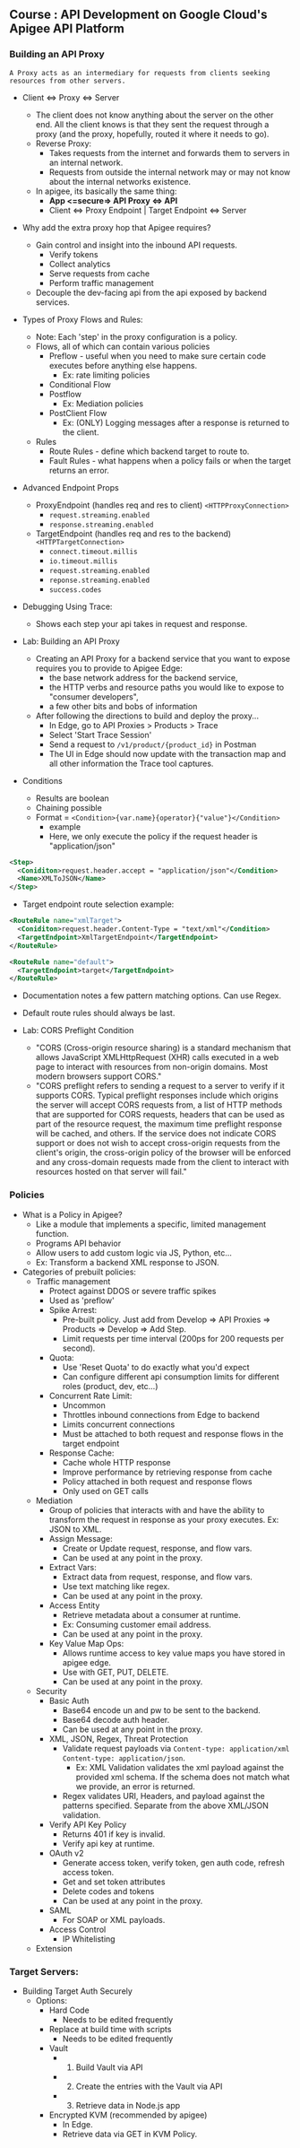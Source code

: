 ## Course : API Development on Google Cloud's Apigee API Platform
### Building an API Proxy
`A Proxy acts as an intermediary for requests from clients seeking resources from other servers.`

* Client <=> Proxy <=> Server
  * The client does not know anything about the server on the other end. All the client knows is that they sent the request through a proxy (and the proxy, hopefully, routed it where it needs to go).
  * Reverse Proxy:
    * Takes requests from the internet and forwards them to servers in an internal network.
    * Requests from outside the internal network may or may not know about the internal networks existence.
  * In apigee, its basically the same thing:
    * **App <=secure=> API Proxy <=> API**
    * Client <=> Proxy Endpoint | Target Endpoint <=> Server

* Why add the extra proxy hop that Apigee requires?
  * Gain control and insight into the inbound API requests.
    * Verify tokens
    * Collect analytics
    * Serve requests from cache
    * Perform traffic management
  * Decouple the dev-facing api from the api exposed by backend services.

* Types of Proxy Flows and Rules:
  * Note: Each 'step' in the proxy configuration is a policy.
  * Flows, all of which can contain various policies
    * Preflow - useful when you need to make sure certain code executes before anything else happens.
      * Ex: rate limiting policies
    * Conditional Flow
    * Postflow
      * Ex: Mediation policies
    * PostClient Flow
      * Ex: (ONLY) Logging messages after a response is returned to the client.
  * Rules
    * Route Rules - define which backend target to route to.
    * Fault Rules - what happens when a policy fails or when the target returns an error.

* Advanced Endpoint Props
  * ProxyEndpoint (handles req and res to client) `<HTTPProxyConnection>`
    * `request.streaming.enabled`
    * `response.streaming.enabled`
  * TargetEndpoint (handles req and res to the backend) `<HTTPTargetConnection>`
    * `connect.timeout.millis`
    * `io.timeout.millis`
    * `request.streaming.enabled`
    * `reponse.streaming.enabled`
    * `success.codes`

* Debugging Using Trace:
  * Shows each step your api takes in request and response.

* Lab: Building an API Proxy
  * Creating an API Proxy for a backend service that you want to expose requires you to provide to Apigee Edge:
    * the base network address for the backend service,
    * the HTTP verbs and resource paths you would like to expose to "consumer developers",
    * a few other bits and bobs of information
  * After following the directions to build and deploy the proxy...
    * In Edge, go to API Proxies > Products > Trace
    * Select 'Start Trace Session'
    * Send a request to `/v1/product/{product_id}` in Postman
    * The UI in Edge should now update with the transaction map and all other information the Trace tool captures.

* Conditions
  * Results are boolean
  * Chaining possible
  * Format = `<Condition>{var.name}{operator}{"value"}</Condition>`
    * example
    * Here, we only execute the policy if the request header is "application/json"
```xml
<Step>
  <Coniditon>request.header.accept = "application/json"</Condition>
  <Name>XMLToJSON</Name>
</Step>
```
  * Target endpoint route selection example:
```xml
<RouteRule name="xmlTarget">
  <Coniditon>request.header.Content-Type = "text/xml"</Condition>
  <TargetEndpoint>XmlTargetEndpoint</TargetEndpoint>
</RouteRule>

<RouteRule name="default">
  <TargetEndpoint>target</TargetEndpoint>
</RouteRule>
```
  * Documentation notes a few pattern matching options. Can use Regex.
  * Default route rules should always be last.

* Lab: CORS Preflight Condition
  * "CORS (Cross-origin resource sharing) is a standard mechanism that allows JavaScript XMLHttpRequest (XHR) calls executed in a web page to interact with resources from non-origin domains. Most modern browsers support CORS."
  * "CORS preflight refers to sending a request to a server to verify if it supports CORS. Typical preflight responses include which origins the server will accept CORS requests from, a list of HTTP methods that are supported for CORS requests, headers that can be used as part of the resource request, the maximum time preflight response will be cached, and others. If the service does not indicate CORS support or does not wish to accept cross-origin requests from the client's origin, the cross-origin policy of the browser will be enforced and any cross-domain requests made from the client to interact with resources hosted on that server will fail."

### Policies
* What is a Policy in Apigee?
  * Like a module that implements a specific, limited management function.
  * Programs API behavior
  * Allow users to add custom logic via JS, Python, etc...
  * Ex: Transform a backend XML response to JSON.
* Categories of prebuilt policies:
  * Traffic management
    * Protect against DDOS or severe traffic spikes
    * Used as 'preflow'
    * Spike Arrest:
      * Pre-built policy. Just add from Develop => API Proxies => Products => Develop => Add Step.
      * Limit requests per time interval (200ps for 200 requests per second).
    * Quota:
      * Use 'Reset Quota' to do exactly what you'd expect
      * Can configure different api consumption limits for different roles (product, dev, etc...)
    * Concurrent Rate Limit:
      * Uncommon
      * Throttles inbound connections from Edge to backend
      * Limits concurrent connections
      * Must be attached to both request and response flows in the target endpoint
    * Response Cache:
      * Cache whole HTTP response
      * Improve performance by retrieving response from cache
      * Policy attached in both request and response flows
      * Only used on GET calls
  * Mediation
    * Group of policies that interacts with and have the ability to transform the request in response as your proxy executes. Ex: JSON to XML.
    * Assign Message:
      * Create or Update request, response, and flow vars.
      * Can be used at any point in the proxy.
    * Extract Vars:
      * Extract data from request, response, and flow vars.
      * Use text matching like regex.
      * Can be used at any point in the proxy.
    * Access Entity
      * Retrieve metadata about a consumer at runtime.
      * Ex: Consuming customer email address.
      * Can be used at any point in the proxy.
    * Key Value Map Ops:
      * Allows runtime access to key value maps you have stored in apigee edge.
      * Use with GET, PUT, DELETE.
      * Can be used at any point in the proxy.
  * Security
    * Basic Auth
      * Base64 encode un and pw to be sent to the backend.
      * Base64 decode auth header.
      * Can be used at any point in the proxy.
    * XML, JSON, Regex, Threat Protection
      * Validate request payloads via `Content-type: application/xml` `Content-type: application/json`.
        * Ex: XML Validation validates the xml payload against the provided xml schema. If the schema does not match what we provide, an error is returned.
      * Regex validates URI, Headers, and payload against the patterns specified. Separate from the above XML/JSON validation.
    * Verify API Key Policy
      * Returns 401 if key is invalid.
      * Verify api key at runtime.
    * OAuth v2
      * Generate access token, verify token, gen auth code, refresh access token.
      * Get and set token attributes
      * Delete codes and tokens
      * Can be used at any point in the proxy.
    * SAML
      * For SOAP or XML payloads.
    * Access Control
      * IP Whitelisting
  * Extension

### Target Servers:
* Building Target Auth Securely
  * Options:
    * Hard Code
      * Needs to be edited frequently
    * Replace at build time with scripts
      * Needs to be edited frequently
    * Vault
      * 1) Build Vault via API
      * 2) Create the entries with the Vault via API
      * 3) Retrieve data in Node.js app
    * Encrypted KVM (recommended by apigee)
      * In Edge.
      * Retrieve data via GET in KVM Policy.
